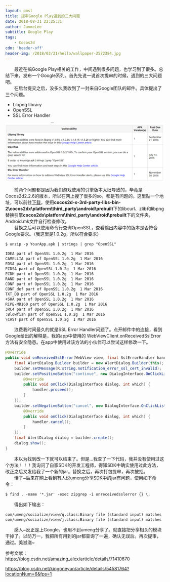 ```yaml
---
layout: post
title: 提审Google Play遇到的三大问题
date: 2018-08-31 22:25:31
author: JammeLee
subtitle: Google Play
tags: 
	- Cocos2d
cdn: 'header-off'
header-img: /2018/03/31/hello/wallpaper-2572384.jpg
---
```


&#8194;&#8194;&#8194;&#8194;最近在搞Google Play相关的工作，中间遇到很多问题，也学习到了很多。总结下来，发布一个Google系列。首先先说一说首次提审的时候，遇到的三大问题吧。<br>
&#8194;&#8194;&#8194;&#8194;在后台提交之后，没多久我收到了一封来自Google团队的邮件。具体提出了三个问题。
- Libpng library
- OpenSSL
- SSL Error Handler

![images](20180831_001/20180831223855.png)

&#8194;&#8194;&#8194;&#8194;前两个问题都是因为我们游戏使用的引擎版本太旧导致的，毕竟是Cocos2d2.2.6的版本，所以在网上搜了很多的so，都是有问题的。这里贴一个地址，可以前往<a href="https://github.com/cocos2d/cocos2d-x-3rd-party-libs-bin/tree/v2">下载</a>。使用<b>cocos2d-x-3rd-party-libs-bin-2\cocos2dx\platform\third_party\android\prebuilt</b>下的libcurl、zlib和libpng替换引擎<b>cocos2dx\platform\third_party\android\prebuilt</b>下的文件夹，Android.mk文件自行检查修改。<br>
&#8194;&#8194;&#8194;&#8194;替换之后可以使用命令行查询OpenSSL，查看输出内容中的版本是否符合Google要求。（我这里是1.0.2g，所以符合要求）
```
$ unzip -p YourApp.apk | strings | grep "OpenSSL"
```

```
IDEA part of OpenSSL 1.0.2g  1 Mar 2016
CAMELLIA part of OpenSSL 1.0.2g  1 Mar 2016
EDSA part of OpenSSL 1.0.2g  1 Mar 2016
ECDSA part of OpenSSL 1.0.2g  1 Mar 2016
ECDH part of OpenSSL 1.0.2g  1 Mar 2016
RAND part of OpenSSL 1.0.2g  1 Mar 2016
CONF part of OpenSSL 1.0.2g  1 Mar 2016
CONF_def part of OpenSSL 1.0.2g  1 Mar 2016
TXT_DB part of OpenSSL 1.0.2g  1 Mar 2016
+SHA part of OpenSSL 1.0.2g  1 Mar 2016
RIPE-MD160 part of OpenSSL 1.0.2g  1 Mar 2016
3RC4 part of OpenSSL 1.0.2g  1 Mar 2016
:Blowfish part of OpenSSL 1.0.2g  1 Mar 2016
\CAST part of OpenSSL 1.0.2g  1 Mar 2016
```
&#8194;&#8194;&#8194;&#8194;浪费我时间最久的就是SSL Error Handler问题了。点开邮件中的连接，看到Google给出的解释是，我的app中使用的 WebViewClient.onReceivedSslError方法有安全隐患。在app中使用过该方法的小伙伴可以尝试这样修改一下。
```java
@Override
public void onReceivedSslError(WebView view, final SslErrorHandler handler, SslError error) {
    final AlertDialog.Builder builder = new AlertDialog.Builder(this);
    builder.setMessage(R.string.notification_error_ssl_cert_invalid);
    builder.setPositiveButton("continue", new DialogInterface.OnClickListener() {
        @Override
        public void onClick(DialogInterface dialog, int which) {
            handler.proceed();
        }
    });
    builder.setNegativeButton("cancel", new DialogInterface.OnClickListener() {
        @Override
        public void onClick(DialogInterface dialog, int which) {
            handler.cancel();
        }
    });
    final AlertDialog dialog = builder.create();
    dialog.show();
}
```
&#8194;&#8194;&#8194;&#8194;本以为找到改一下就可以结束了。但是...我查了一下代码，我并没有使用过这个方法！！！我询问了自家SDK的开发工程师，得知SDK中确实使用过此方法，改正之后又发给我了一个新的jar。替换之后，再次打包提审，再次被拒。<br>
&#8194;&#8194;&#8194;&#8194;懵了\~后来在网上看到有人说umeng分享SDK中的jar有问题，使用如下命令：
```
$ find . -name '*.jar' -exec zipgrep -i onreceivedsslerror {} \;
```
&#8194;&#8194;&#8194;&#8194;得出如下输出：
```
com/umeng/socialize/view/q.class:Binary file (standard input) matches
com/umeng/socialize/view/j.class:Binary file (standard input) matches
```
&#8194;&#8194;&#8194;&#8194;感人\~反正是上Google，也用不到umeng分享了。就直接把分享相关的模块干掉了。以防万一，我把所有用到的jar都查询了一遍，确认无误后。再次提审，通过。美滋滋\~






参考文献：<br>
https://blog.csdn.net/amazing_alex/article/details/71410670

https://blog.csdn.net/kingoneyun/article/details/54581764?locationNum=6&fps=1
